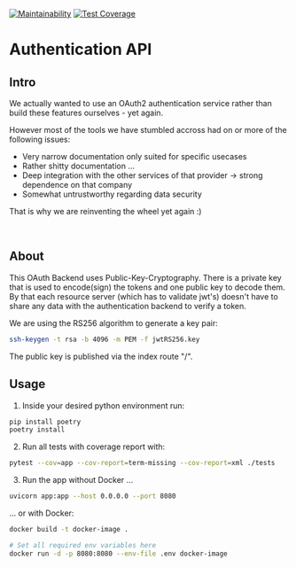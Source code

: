 [![Maintainability](https://api.codeclimate.com/v1/badges/87b6138295fbf87fab46/maintainability)](https://codeclimate.com/github/fastsurvey/authentication-backend/maintainability)
[![Test Coverage](https://api.codeclimate.com/v1/badges/87b6138295fbf87fab46/test_coverage)](https://codeclimate.com/github/fastsurvey/authentication-backend/test_coverage)

# Authentication API

## Intro

We actually wanted to use an OAuth2 authentication service rather than build these features ourselves - yet again.

However most of the tools we have stumbled accross had on or more of the following issues:

-   Very narrow documentation only suited for specific usecases
-   Rather shitty documentation ...
-   Deep integration with the other services of that provider -> strong dependence on that company
-   Somewhat untrustworthy regarding data security

That is why we are reinventing the wheel yet again :)

<br/>

## About

This OAuth Backend uses Public-Key-Cryptography. There is
a private key that is used to encode(sign) the tokens and
one public key to decode them. By that each resource server
(which has to validate jwt's) doesn't have to share any data
with the authentication backend to verify a token.

We are using the RS256 algorithm to generate a key pair:

```bash
ssh-keygen -t rsa -b 4096 -m PEM -f jwtRS256.key
```

The public key is published via the index route "/".

## Usage

1. Inside your desired python environment run:

```bash
pip install poetry
poetry install
```

2. Run all tests with coverage report with:

```bash
pytest --cov=app --cov-report=term-missing --cov-report=xml ./tests
```

3. Run the app without Docker ...

```bash
uvicorn app:app --host 0.0.0.0 --port 8080
```

... or with Docker:

```bash
docker build -t docker-image .

# Set all required env variables here
docker run -d -p 8080:8080 --env-file .env docker-image
```
